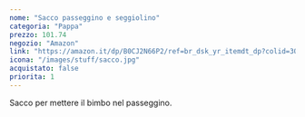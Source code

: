 ```yaml
---
nome: "Sacco passeggino e seggiolino"
categoria: "Pappa"
prezzo: 101.74
negozio: "Amazon"
link: "https://amazon.it/dp/B0CJ2N66P2/ref=br_dsk_yr_itemdt_dp?colid=3QGQUT8WCNDK0&coliid=I2I02TJ3GQABR&psc=1"
icona: "/images/stuff/sacco.jpg"
acquistato: false
priorita: 1
---
```


Sacco per mettere il bimbo nel passeggino.